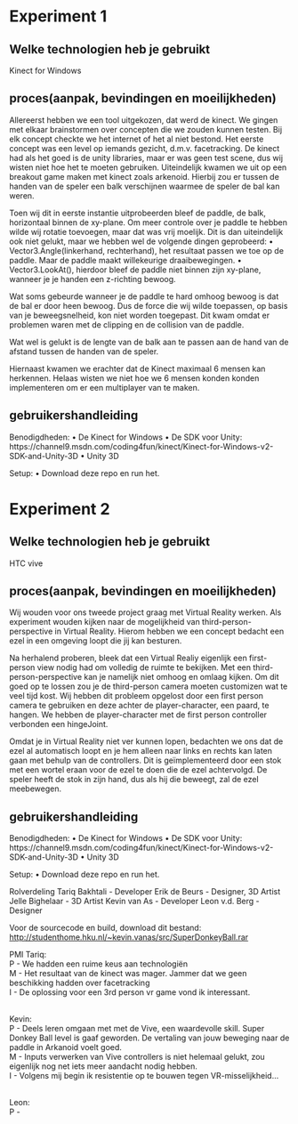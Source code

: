 <h1>Experiment 1</h1>
<h2>Welke technologien heb je gebruikt</h2>
Kinect for Windows
<h2>proces(aanpak, bevindingen en moeilijkheden)</h2>
Allereerst hebben we een tool uitgekozen, dat werd de kinect. We gingen met elkaar
brainstormen over concepten die we zouden kunnen testen. Bij elk concept checkte we het
internet of het al niet bestond. Het eerste concept was een level op iemands gezicht, d.m.v.
facetracking. De kinect had als het goed is de unity libraries, maar er was geen test scene,
dus wij wisten niet hoe het te moeten gebruiken. Uiteindelijk kwamen we uit op een
breakout game maken met kinect zoals arkenoid. Hierbij zou er tussen de handen van de
speler een balk verschijnen waarmee de speler de bal kan weren.

Toen wij dit in eerste instantie uitprobeerden bleef de paddle, de balk, horizontaal binnen de
xy-plane. Om meer controle over je paddle te hebben wilde wij rotatie toevoegen, maar dat
was vrij moelijk. Dit is dan uiteindelijk ook niet gelukt, maar we hebben wel de volgende
dingen geprobeerd:
• Vector3.Angle(linkerhand, rechterhand), het resultaat passen we toe op de paddle.
Maar de paddle maakt willekeurige draaibewegingen.
• Vector3.LookAt(), hierdoor bleef de paddle niet binnen zijn xy-plane, wanneer je je
handen een z-richting bewoog.

Wat soms gebeurde wanneer je de paddle te hard omhoog bewoog is dat de bal er door
heen bewoog. Dus de force die wij wilde toepassen, op basis van je beweegsnelheid, kon
niet worden toegepast. Dit kwam omdat er problemen waren met de clipping en de collision
van de paddle.

Wat wel is gelukt is de lengte van de balk aan te passen aan de hand van de afstand tussen
de handen van de speler.

Hiernaast kwamen we erachter dat de Kinect maximaal 6 mensen kan herkennen. Helaas
wisten we niet hoe we 6 mensen konden konden implementeren om er een multiplayer van
te maken.

<h2>gebruikershandleiding</h2>
Benodigdheden:
• De Kinect for Windows
• De SDK voor Unity: https://channel9.msdn.com/coding4fun/kinect/Kinect-for-Windows-v2-SDK-and-Unity-3D
• Unity 3D

Setup:
• Download deze repo en run het.

<h1>Experiment 2</h1>
<h2>Welke technologien heb je gebruikt</h2>
HTC vive
<h2>proces(aanpak, bevindingen en moeilijkheden)</h2>
Wij wouden voor ons tweede project graag met Virtual Reality werken. Als experiment
wouden kijken naar de mogelijkheid van third-person-perspective in Virtual Reality. Hierom
hebben we een concept bedacht een ezel in een omgeving loopt die jij kan besturen.

Na herhalend proberen, bleek dat een Virtual Realiy eigenlijk een first-person view nodig had
om volledig de ruimte te bekijken. Met een third-person-perspective kan je namelijk niet
omhoog en omlaag kijken. Om dit goed op te lossen zou je de third-person camera moeten
customizen wat te veel tijd kost. Wij hebben dit probleem opgelost door een first person
camera te gebruiken en deze achter de player-character, een paard, te hangen. We hebben
de player-character met de first person controller verbonden een hingeJoint.

Omdat je in Virtual Reality niet ver kunnen lopen, bedachten we ons dat de ezel al
automatisch loopt en je hem alleen naar links en rechts kan laten gaan met behulp van de
controllers. Dit is geïmplementeerd door een stok met een wortel eraan voor de ezel te doen
die de ezel achtervolgd. De speler heeft de stok in zijn hand, dus als hij die beweegt, zal de
ezel meebewegen.

<h2>gebruikershandleiding</h2>
Benodigdheden:
• De Kinect for Windows
• De SDK voor Unity: https://channel9.msdn.com/coding4fun/kinect/Kinect-for-Windows-v2-SDK-and-Unity-3D
• Unity 3D

Setup:
• Download deze repo en run het.

<h>Rolverdeling</h>
Tariq Bakhtali - Developer
Erik de Beurs - Designer, 3D Artist
Jelle Bighelaar - 3D Artist
Kevin van As - Developer
Leon v.d. Berg - Designer

Voor de sourcecode en build, download dit bestand:<br>
http://studenthome.hku.nl/~kevin.vanas/src/SuperDonkeyBall.rar

<h>PMI</h>
Tariq: <br>
    P - We hadden een ruime keus aan technologiën<br>
    M - Het resultaat van de kinect was mager. Jammer dat we geen beschikking hadden over facetracking<br>
    I - De oplossing voor een 3rd person vr game vond ik interessant. <br><br>
    
Kevin:<br>
P - Deels leren omgaan met met de Vive, een waardevolle skill. Super Donkey Ball level is gaaf geworden. De vertaling van jouw beweging naar de paddle in Arkanoid voelt goed.<br>
M - Inputs verwerken van Vive controllers is niet helemaal gelukt, zou eigenlijk nog net iets meer aandacht nodig hebben. <br>
I - Volgens mij begin ik resistentie op te bouwen tegen VR-misselijkheid...<br><br>

Leon:<br>
P - 
